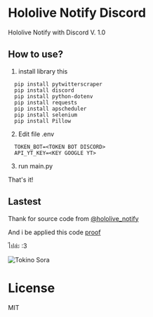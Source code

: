 # Hololive Notify Discord
Hololive Notify with Discord V. 1.0

## How to use?
1. install library this
```
  pip install pytwitterscraper
  pip install discord
  pip install python-dotenv
  pip install requests
  pip install apscheduler
  pip install selenium
  pip install Pillow
```
2. Edit file .env
```
  TOKEN_BOT=<TOKEN BOT DISCORD>
  API_YT_KEY=<KEY GOOGLE YT>
```
3. run main.py

That's it!

## Lastest 
Thank for source code from 
[@hololive_notify](https://twitter.com/hololive_notify)

And i be applied this code
[proof](https://twitter.com/hololive_notify/status/1337747312651558912)

ไปล่ะ :3

![Tokino Sora](https://media1.tenor.com/images/e63ce8aab772664b6e0800ed7a6bba72/tenor.gif)

# License

MIT
